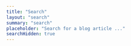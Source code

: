 ```yaml
---
title: "Search"
layout: "search"
summary: "search"
placeholder: "Search for a blog article ..."
searchHidden: true
---
```

